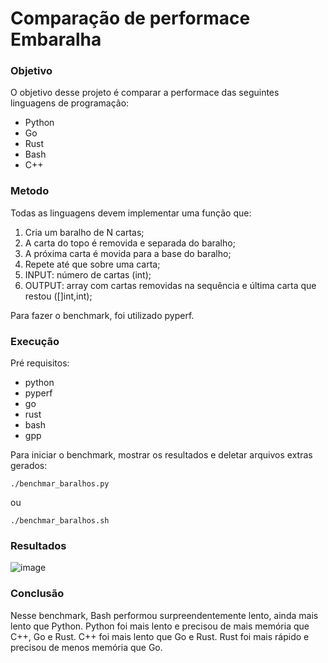 # Comparação de performace Embaralha

### Objetivo
O objetivo desse projeto é comparar a performace das seguintes linguagens de programação:
- Python
- Go
- Rust
- Bash
- C++

### Metodo
Todas as linguagens devem implementar uma função que:

1. Cria um baralho de N cartas;
2. A carta do topo é removida e separada do baralho;
3. A próxima carta é movida para a base do baralho;
4. Repete até que sobre uma carta;
5. INPUT: número de cartas (int);
6. OUTPUT: array com cartas removidas na sequência
    e última carta que restou ([]int,int);

Para fazer o benchmark, foi utilizado pyperf.

### Execução
Pré requisitos:
- python
- pyperf
- go
- rust
- bash
- gpp

Para iniciar o benchmark, mostrar os resultados e deletar arquivos extras gerados:
~~~
./benchmar_baralhos.py
~~~
ou
~~~
./benchmar_baralhos.sh
~~~

### Resultados
![image](https://github.com/Gustavo-Hofs/programming_language_performace_test_embaralha/assets/54177943/0b5de0f3-ed91-4eff-a96a-0da7ba0953ae)

### Conclusão
Nesse benchmark, Bash performou surpreendentemente lento, ainda mais lento que Python.
Python foi mais lento e precisou de mais memória que C++, Go e Rust.
C++ foi mais lento que Go e Rust.
Rust foi mais rápido e precisou de menos memória que Go.
